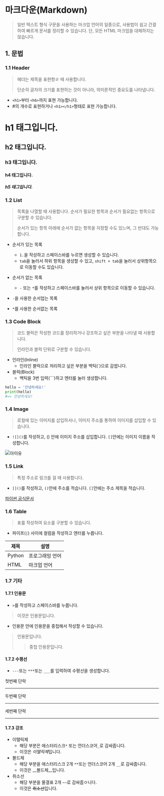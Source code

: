 # 마크다운(Markdown)

> 일반 텍스트 형식 구문을 사용하는 마크업 언어의 일종으로, 사용법이 쉽고 간결하여 빠르게 문서를 정리할 수 있습니다. 단, 모든 HTML 마크업을 대체하지는 않습니다.



## 1. 문법

### 1.1 Header

> 헤더는 제목을 표현항ㄹ 때 사용합니다.
>
> 단순히 글자의 크기를 표현하는 것이 아니라, 의미론적인 중요도를 나타냅니다.

- `<h1>`부터 `<h6>`까지 표현 가능합니다.
- #의 개수로 표현하거나 `<h1></h1>`형태로 표현 가능합니다.



<h1>h1 태그입니다.</h1>

## h2 태그입니다.

### h3 태그입니다.

<h4>h4 태그입니다.</h4>

##### h5 태그입니다.





### 1.2 List

> 목록을 나열할 때 사용합니다. 순서가 필요한 항목과 순서가 필요없는 항목으로 구분할 수 있습니다.
>
> 순서가 있는 항목 아래에 순서가 없는 항목을 지정할 수도 있느며, 그 반대도 가능합니다.

- 순서가 있는 목록
  - `1.`을 작성하고 스페이스바를 누르면 생성할 수 있습니다.
  - `tab`을 눌러서 하위 항목을 생성할 수 있고, `shift + tab`을 눌러서 상위항목으로 이동할 수도 있습니다.
- 순서가 없는 목록
  - `-` 또는 `*`를 작성하고 스페이스바를 눌러서 상위 항목으로 이동할 수 있습니다.



- `-`을 사용한 순서업는 목록

* `*`를 사용한 순서없는 목록



### 1.3 Code Block

> 코드 블럭은 작성한 코드를 정리하거나 강조하고 싶은 부분을 나타낼 때 사용합니다.
>
> 인라인과 블럭 단위로 구분할 수 있습니다.

- 인라인(Inline)
  - 인라인 블럭으로 처리하고 싶은 부분을 백틱(`)으로 감쌉니다.
- 블럭(Block)
  - 백틱을 3번 입력(```)하고 엔터를 눌러 생성합니다.



```python
hello = '안녕하세요!'
print(hello)
#=> 안녕하세요!
```



### 1.4 Image

> 로컬에 있는 이미지를 삽입하서나, 이미지 주소를 통하여 이미지를 삽입할 수 있습니다.

- `![]()`를 작성하고, () 안에 이미지 주소를 삽입합니다. `[]`안에는 이미지 이름을 작성합니다.



![아이유](https://lh3.googleusercontent.com/proxy/9NEv0lFPA2YemScO1FEhVafzsbFFU2qEdaxU8hNR-AJB9brqZjc1YxZaX-8vDcbu5X3KAKbw4yDA2Ih8ueP6v2P8r0y4tBWwjw)



### 1.5 Link

> 특정 주소로 링크를 걸 때 사용합니다.

- `[]()`를 작성하고, `()`안에 주소를 적습니다. `[]`안에는 주소 제목을 적습니다.



[파이썬 공식문서](https://docs.python.org/3/)



### 1.6 Table

> 표를 작성하여 요소를 구분할 수 있습니다.
>

- 파이프(`|`) 사이에 컬럼을 작성하고 엔터를 누릅니다.

| 제목   | 설명            |
| ------ | --------------- |
| Python | 프로그래밍 언어 |
| HTML   | 마크업 언어     |



### 1.7 기타

#### 1.7.1 인용문

- `>`를 작성하고 스페이스바를 누릅니다.

> 이것은 인용문입니다.

- 인용문 안에 인용문을 중첩해서 작성할 수 있습니다.

> 인용문입니다.
>
> > 중첩 인용문입니다.



#### 1.7.2 수평선

- `---`또는 `***`또는 `___`를 입력하여 수평선을 생성합니다.



첫번째 단락

---

두번째 단락

***

세번째 단락

___



#### 1.7.3 강조

- 이탤릭체
  - 해당 부분은 애스터리스크`*` 또는 언더스코어`_`로 감싸줍니다.
  - 이것은 *이탤릭체*입니다.
- 볼드체
  - 해당 부분을 애스터리스크 2개 `**`또는 언더스코어 2개 `__`로 감싸줍니다.
  - 이것은 __볼드체__입니다.
- 취소선
  - 해당 부분을 물결표 2개 `~~`로 감싸줍ㅇ니다.
  - 이것은 ~~취소선~~입니다.




